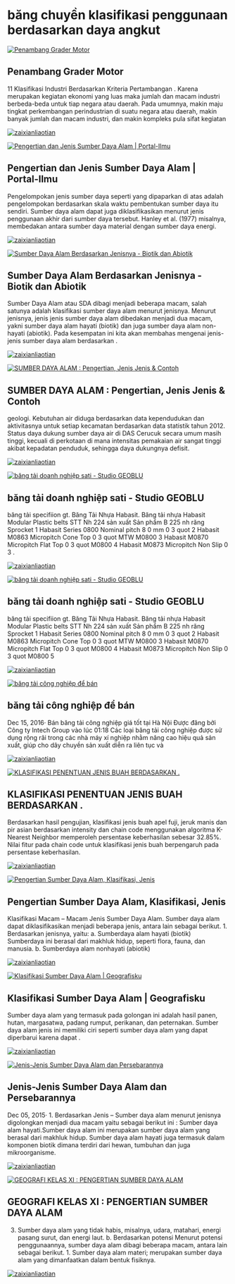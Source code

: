 # băng chuyền klasifikasi penggunaan berdasarkan daya angkut
<a href="https://mnn.zoosnet.net/LR/Chatpre.aspx?id=MNN94995150&p=https://topgrinding.com/" target="_blank">![Penambang Grader Motor](https://github.com/technlg/images/blob/main/33.jpg)</a>
## Penambang Grader Motor
11 Klasifikasi Industri Berdasarkan Kriteria Pertambangan . Karena merupakan kegiatan ekonomi yang luas maka jumlah dan macam industri berbeda-beda untuk tiap negara atau daerah. Pada umumnya, makin maju tingkat perkembangan perindustrian di suatu negara atau daerah, makin banyak jumlah dan macam industri, dan makin kompleks pula sifat kegiatan 
<a href="https://mnn.zoosnet.net/LR/Chatpre.aspx?id=MNN94995150&p=https://topgrinding.com/" target="_blank"><img src="https://github.com/technlg/images/raw/main/chat11.jpg" alt="zaixianliaotian"/></a><a href="//whatsapp.shibangsoft.com/WhatsApp.php" ><img src="https://github.com/technlg/images/raw/main/chat11.png" alt=""></a>
<a href="https://mnn.zoosnet.net/LR/Chatpre.aspx?id=MNN94995150&p=https://topgrinding.com/" target="_blank">![Pengertian dan Jenis Sumber Daya Alam | Portal-Ilmu](https://github.com/technlg/images/blob/main/2.jpg)</a>
## Pengertian dan Jenis Sumber Daya Alam | Portal-Ilmu
Pengelompokan jenis sumber daya seperti yang dipaparkan di atas adalah pengelompokan berdasarkan skala waktu pembentukan sumber daya itu sendiri. Sumber daya alam dapat juga diklasifikasikan menurut jenis penggunaan akhir dari sumber daya tersebut. Hanley et al. (1977) misalnya, membedakan antara sumber daya material dengan sumber daya energi.
<a href="https://mnn.zoosnet.net/LR/Chatpre.aspx?id=MNN94995150&p=https://topgrinding.com/" target="_blank"><img src="https://github.com/technlg/images/raw/main/chat11.jpg" alt="zaixianliaotian"/></a><a href="//whatsapp.shibangsoft.com/WhatsApp.php" ><img src="https://github.com/technlg/images/raw/main/chat11.png" alt=""></a>
<a href="https://mnn.zoosnet.net/LR/Chatpre.aspx?id=MNN94995150&p=https://topgrinding.com/" target="_blank">![Sumber Daya Alam Berdasarkan Jenisnya - Biotik dan Abiotik ](https://github.com/technlg/images/blob/main/1.jpg)</a>
## Sumber Daya Alam Berdasarkan Jenisnya - Biotik dan Abiotik 
Sumber Daya Alam atau SDA dibagi menjadi beberapa macam, salah satunya adalah klasifikasi sumber daya alam menurut jenisnya. Menurut jenisnya, jenis jenis sumber daya alam dibedakan menjadi dua macam, yakni sumber daya alam hayati (biotik) dan juga sumber daya alam non-hayati (abiotik). Pada kesempatan ini kita akan membahas mengenai jenis-jenis sumber daya alam berdasarkan .
<a href="https://mnn.zoosnet.net/LR/Chatpre.aspx?id=MNN94995150&p=https://topgrinding.com/" target="_blank"><img src="https://github.com/technlg/images/raw/main/chat11.jpg" alt="zaixianliaotian"/></a><a href="//whatsapp.shibangsoft.com/WhatsApp.php" ><img src="https://github.com/technlg/images/raw/main/chat11.png" alt=""></a>
<a href="https://mnn.zoosnet.net/LR/Chatpre.aspx?id=MNN94995150&p=https://topgrinding.com/" target="_blank">![SUMBER DAYA ALAM : Pengertian, Jenis Jenis & Contoh ](https://github.com/technlg/images/blob/main/15.jpg)</a>
## SUMBER DAYA ALAM : Pengertian, Jenis Jenis & Contoh 
geologi. Kebutuhan air diduga berdasarkan data kependudukan dan aktivitasnya untuk setiap kecamatan berdasarkan data statistik tahun 2012. Status daya dukung sumber daya air di DAS Cerucuk secara umum masih tinggi, kecuali di perkotaan di mana intensitas pemakaian air sangat tinggi akibat kepadatan penduduk, sehingga daya dukungnya defisit.
<a href="https://mnn.zoosnet.net/LR/Chatpre.aspx?id=MNN94995150&p=https://topgrinding.com/" target="_blank"><img src="https://github.com/technlg/images/raw/main/chat11.jpg" alt="zaixianliaotian"/></a><a href="//whatsapp.shibangsoft.com/WhatsApp.php" ><img src="https://github.com/technlg/images/raw/main/chat11.png" alt=""></a>
<a href="https://mnn.zoosnet.net/LR/Chatpre.aspx?id=MNN94995150&p=https://topgrinding.com/" target="_blank">![băng tải doanh nghiệp sati - Studio GEOBLU](https://github.com/technlg/images/blob/main/10.jpg)</a>
## băng tải doanh nghiệp sati - Studio GEOBLU
băng tải specifiion gt. Băng Tải Nhựa Habasit. Băng tải nhựa Habasit Modular Plastic belts STT Nh 224 sản xuất Sản phẩm B 225 nh răng Sprocket 1 Habasit Series 0800 Nominal pitch 8 0 mm 0 3 quot 2 Habasit M0863 Micropitch Cone Top 0 3 quot MTW M0800 3 Habasit M0870 Micropitch Flat Top 0 3 quot M0800 4 Habasit M0873 Micropitch Non Slip 0 3 .
<a href="https://mnn.zoosnet.net/LR/Chatpre.aspx?id=MNN94995150&p=https://topgrinding.com/" target="_blank"><img src="https://github.com/technlg/images/raw/main/chat11.jpg" alt="zaixianliaotian"/></a><a href="//whatsapp.shibangsoft.com/WhatsApp.php" ><img src="https://github.com/technlg/images/raw/main/chat11.png" alt=""></a>
<a href="https://mnn.zoosnet.net/LR/Chatpre.aspx?id=MNN94995150&p=https://topgrinding.com/" target="_blank">![băng tải doanh nghiệp sati - Studio GEOBLU](https://github.com/technlg/images/blob/main/5.jpg)</a>
## băng tải doanh nghiệp sati - Studio GEOBLU
băng tải specifiion gt. Băng Tải Nhựa Habasit. Băng tải nhựa Habasit Modular Plastic belts STT Nh 224 sản xuất Sản phẩm B 225 nh răng Sprocket 1 Habasit Series 0800 Nominal pitch 8 0 mm 0 3 quot 2 Habasit M0863 Micropitch Cone Top 0 3 quot MTW M0800 3 Habasit M0870 Micropitch Flat Top 0 3 quot M0800 4 Habasit M0873 Micropitch Non Slip 0 3 quot M0800 5 
<a href="https://mnn.zoosnet.net/LR/Chatpre.aspx?id=MNN94995150&p=https://topgrinding.com/" target="_blank"><img src="https://github.com/technlg/images/raw/main/chat11.jpg" alt="zaixianliaotian"/></a><a href="//whatsapp.shibangsoft.com/WhatsApp.php" ><img src="https://github.com/technlg/images/raw/main/chat11.png" alt=""></a>
<a href="https://mnn.zoosnet.net/LR/Chatpre.aspx?id=MNN94995150&p=https://topgrinding.com/" target="_blank">![băng tải công nghiệp để bán](https://github.com/technlg/images/blob/main/14.jpg)</a>
## băng tải công nghiệp để bán
Dec 15, 2016· Bán băng tải công nghiệp giá tốt tại Hà Nội Được đăng bởi Công ty Intech Group vào lúc 01:18 Các loại băng tải công nghiệp được sử dụng rộng rãi trong các nhà máy xí nghiệp nhằm nâng cao hiệu quả sản xuất, giúp cho dây chuyền sản xuất diễn ra liên tục và 
<a href="https://mnn.zoosnet.net/LR/Chatpre.aspx?id=MNN94995150&p=https://topgrinding.com/" target="_blank"><img src="https://github.com/technlg/images/raw/main/chat11.jpg" alt="zaixianliaotian"/></a><a href="//whatsapp.shibangsoft.com/WhatsApp.php" ><img src="https://github.com/technlg/images/raw/main/chat11.png" alt=""></a>
<a href="https://mnn.zoosnet.net/LR/Chatpre.aspx?id=MNN94995150&p=https://topgrinding.com/" target="_blank">![KLASIFIKASI PENENTUAN JENIS BUAH BERDASARKAN .](https://github.com/technlg/images/blob/main/43.jpg)</a>
## KLASIFIKASI PENENTUAN JENIS BUAH BERDASARKAN .
Berdasarkan hasil pengujian, klasifikasi jenis buah apel fuji, jeruk manis dan pir asian berdasarkan intensity dan chain code menggunakan algoritma K-Nearest Neighbor memperoleh persentase keberhasilan sebesar 32.85%. Nilai fitur pada chain code untuk klasifikasi jenis buah berpengaruh pada persentase keberhasilan.
<a href="https://mnn.zoosnet.net/LR/Chatpre.aspx?id=MNN94995150&p=https://topgrinding.com/" target="_blank"><img src="https://github.com/technlg/images/raw/main/chat11.jpg" alt="zaixianliaotian"/></a><a href="//whatsapp.shibangsoft.com/WhatsApp.php" ><img src="https://github.com/technlg/images/raw/main/chat11.png" alt=""></a>
<a href="https://mnn.zoosnet.net/LR/Chatpre.aspx?id=MNN94995150&p=https://topgrinding.com/" target="_blank">![Pengertian Sumber Daya Alam, Klasifikasi, Jenis ](https://github.com/technlg/images/blob/main/8.jpg)</a>
## Pengertian Sumber Daya Alam, Klasifikasi, Jenis 
Klasifikasi Macam – Macam Jenis Sumber Daya Alam. Sumber daya alam dapat diklasifikasikan menjadi beberapa jenis, antara lain sebagai berikut. 1. Berdasarkan jenisnya, yaitu: a. Sumberdaya alam hayati (biotik) Sumberdaya ini berasal dari makhluk hidup, seperti flora, fauna, dan manusia. b. Sumberdaya alam nonhayati (abiotik)
<a href="https://mnn.zoosnet.net/LR/Chatpre.aspx?id=MNN94995150&p=https://topgrinding.com/" target="_blank"><img src="https://github.com/technlg/images/raw/main/chat11.jpg" alt="zaixianliaotian"/></a><a href="//whatsapp.shibangsoft.com/WhatsApp.php" ><img src="https://github.com/technlg/images/raw/main/chat11.png" alt=""></a>
<a href="https://mnn.zoosnet.net/LR/Chatpre.aspx?id=MNN94995150&p=https://topgrinding.com/" target="_blank">![Klasifikasi Sumber Daya Alam | Geografisku](https://github.com/technlg/images/blob/main/17.jpg)</a>
## Klasifikasi Sumber Daya Alam | Geografisku
Sumber daya alam yang termasuk pada golongan ini adalah hasil panen, hutan, margasatwa, padang rumput, perikanan, dan peternakan. Sumber daya alam jenis ini memiliki ciri seperti sumber daya alam yang dapat diperbarui karena dapat .
<a href="https://mnn.zoosnet.net/LR/Chatpre.aspx?id=MNN94995150&p=https://topgrinding.com/" target="_blank"><img src="https://github.com/technlg/images/raw/main/chat11.jpg" alt="zaixianliaotian"/></a><a href="//whatsapp.shibangsoft.com/WhatsApp.php" ><img src="https://github.com/technlg/images/raw/main/chat11.png" alt=""></a>
<a href="https://mnn.zoosnet.net/LR/Chatpre.aspx?id=MNN94995150&p=https://topgrinding.com/" target="_blank">![Jenis-Jenis Sumber Daya Alam dan Persebarannya ](https://github.com/technlg/images/blob/main/32.jpg)</a>
## Jenis-Jenis Sumber Daya Alam dan Persebarannya 
Dec 05, 2015· 1. Berdasarkan Jenis – Sumber daya alam menurut jenisnya digolongkan menjadi dua macam yaitu sebagai berikut ini : Sumber daya alam hayati.Sumber daya alam ini merupakan sumber daya alam yang berasal dari makhluk hidup. Sumber daya alam hayati juga termasuk dalam komponen biotik dimana terdiri dari hewan, tumbuhan dan juga mikroorganisme.
<a href="https://mnn.zoosnet.net/LR/Chatpre.aspx?id=MNN94995150&p=https://topgrinding.com/" target="_blank"><img src="https://github.com/technlg/images/raw/main/chat11.jpg" alt="zaixianliaotian"/></a><a href="//whatsapp.shibangsoft.com/WhatsApp.php" ><img src="https://github.com/technlg/images/raw/main/chat11.png" alt=""></a>
<a href="https://mnn.zoosnet.net/LR/Chatpre.aspx?id=MNN94995150&p=https://topgrinding.com/" target="_blank">![GEOGRAFI KELAS XI : PENGERTIAN SUMBER DAYA ALAM](https://github.com/technlg/images/blob/main/63.jpg)</a>
## GEOGRAFI KELAS XI : PENGERTIAN SUMBER DAYA ALAM
3. Sumber daya alam yang tidak habis, misalnya, udara, matahari, energi pasang surut, dan energi laut. b. Berdasarkan potensi Menurut potensi penggunaannya, sumber daya alam dibagi beberapa macam, antara lain sebagai berikut. 1. Sumber daya alam materi; merupakan sumber daya alam yang dimanfaatkan dalam bentuk fisiknya.
<a href="https://mnn.zoosnet.net/LR/Chatpre.aspx?id=MNN94995150&p=https://topgrinding.com/" target="_blank"><img src="https://github.com/technlg/images/raw/main/chat11.jpg" alt="zaixianliaotian"/></a><a href="//whatsapp.shibangsoft.com/WhatsApp.php" ><img src="https://github.com/technlg/images/raw/main/chat11.png" alt=""></a>
